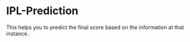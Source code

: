 # IPL-Prediction
This helps you to predict the final score based on the information at that instance.
